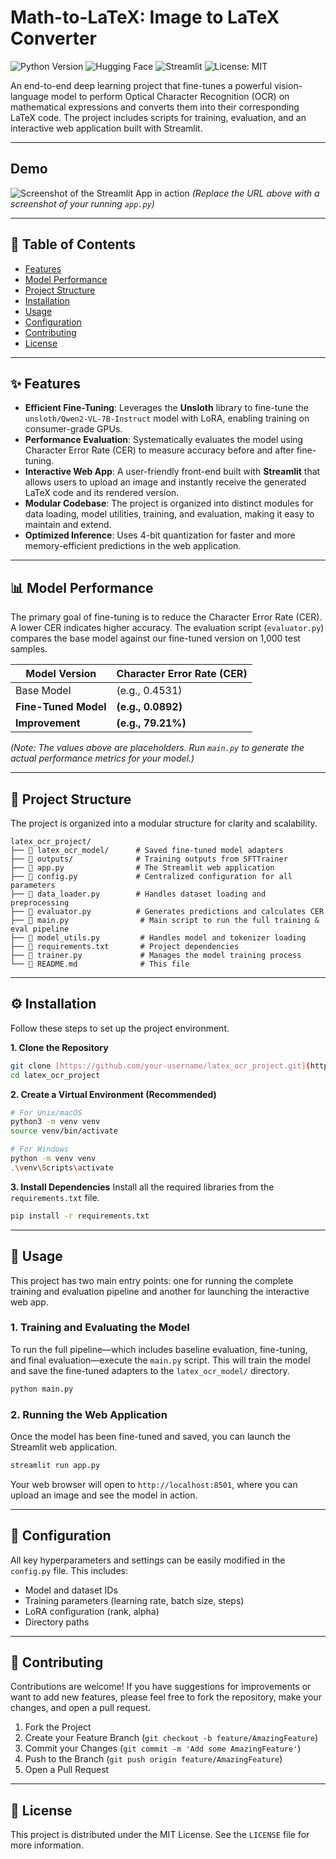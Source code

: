 # Math-to-LaTeX: Image to LaTeX Converter

![Python Version](https://img.shields.io/badge/Python-3.9+-blue.svg)
![Hugging Face](https://img.shields.io/badge/%F0%9F%A4%97%20Hugging%20Face-Models%20%26%20Datasets-yellow)
![Streamlit](https://img.shields.io/badge/Streamlit-Deployed-brightgreen)
![License: MIT](https://img.shields.io/badge/License-MIT-green.svg)

An end-to-end deep learning project that fine-tunes a powerful vision-language model to perform Optical Character Recognition (OCR) on mathematical expressions and converts them into their corresponding LaTeX code. The project includes scripts for training, evaluation, and an interactive web application built with Streamlit.

---

## Demo

![Screenshot of the Streamlit App in action](https://i.imgur.com/your-screenshot-url.png)
*(Replace the URL above with a screenshot of your running `app.py`)*

---

## 📜 Table of Contents
- [Features](#-features)
- [Model Performance](#-model-performance)
- [Project Structure](#-project-structure)
- [Installation](#-installation)
- [Usage](#-usage)
- [Configuration](#-configuration)
- [Contributing](#-contributing)
- [License](#-license)

---

## ✨ Features

- **Efficient Fine-Tuning**: Leverages the **Unsloth** library to fine-tune the `unsloth/Qwen2-VL-7B-Instruct` model with LoRA, enabling training on consumer-grade GPUs.
- **Performance Evaluation**: Systematically evaluates the model using Character Error Rate (CER) to measure accuracy before and after fine-tuning.
- **Interactive Web App**: A user-friendly front-end built with **Streamlit** that allows users to upload an image and instantly receive the generated LaTeX code and its rendered version.
- **Modular Codebase**: The project is organized into distinct modules for data loading, model utilities, training, and evaluation, making it easy to maintain and extend.
- **Optimized Inference**: Uses 4-bit quantization for faster and more memory-efficient predictions in the web application.

---

## 📊 Model Performance

The primary goal of fine-tuning is to reduce the Character Error Rate (CER). A lower CER indicates higher accuracy. The evaluation script (`evaluator.py`) compares the base model against our fine-tuned version on 1,000 test samples.

| Model Version      | Character Error Rate (CER) |
| ------------------ | -------------------------- |
| Base Model         | (e.g., 0.4531)             |
| **Fine-Tuned Model** | **(e.g., 0.0892)** |
| **Improvement** | **(e.g., 79.21%)** |

*(Note: The values above are placeholders. Run `main.py` to generate the actual performance metrics for your model.)*

---

## 📁 Project Structure

The project is organized into a modular structure for clarity and scalability.

```
latex_ocr_project/
├── 📂 latex_ocr_model/      # Saved fine-tuned model adapters
├── 📂 outputs/              # Training outputs from SFTTrainer
├── 📜 app.py                # The Streamlit web application
├── 📜 config.py             # Centralized configuration for all parameters
├── 📜 data_loader.py        # Handles dataset loading and preprocessing
├── 📜 evaluator.py          # Generates predictions and calculates CER
├── 📜 main.py                # Main script to run the full training & eval pipeline
├── 📜 model_utils.py         # Handles model and tokenizer loading
├── 📜 requirements.txt       # Project dependencies
├── 📜 trainer.py             # Manages the model training process
└── 📜 README.md              # This file
```

---

## ⚙️ Installation

Follow these steps to set up the project environment.

**1. Clone the Repository**
```bash
git clone [https://github.com/your-username/latex_ocr_project.git](https://github.com/your-username/latex_ocr_project.git)
cd latex_ocr_project
```

**2. Create a Virtual Environment (Recommended)**
```bash
# For Unix/macOS
python3 -m venv venv
source venv/bin/activate

# For Windows
python -m venv venv
.\venv\Scripts\activate
```

**3. Install Dependencies**
Install all the required libraries from the `requirements.txt` file.
```bash
pip install -r requirements.txt
```

---

## 🚀 Usage

This project has two main entry points: one for running the complete training and evaluation pipeline and another for launching the interactive web app.

### 1. Training and Evaluating the Model

To run the full pipeline—which includes baseline evaluation, fine-tuning, and final evaluation—execute the `main.py` script. This will train the model and save the fine-tuned adapters to the `latex_ocr_model/` directory.

```bash
python main.py
```

### 2. Running the Web Application

Once the model has been fine-tuned and saved, you can launch the Streamlit web application.

```bash
streamlit run app.py
```
Your web browser will open to `http://localhost:8501`, where you can upload an image and see the model in action.

---

## 🔧 Configuration

All key hyperparameters and settings can be easily modified in the `config.py` file. This includes:
- Model and dataset IDs
- Training parameters (learning rate, batch size, steps)
- LoRA configuration (rank, alpha)
- Directory paths

---

## 🤝 Contributing

Contributions are welcome! If you have suggestions for improvements or want to add new features, please feel free to fork the repository, make your changes, and open a pull request.

1.  Fork the Project
2.  Create your Feature Branch (`git checkout -b feature/AmazingFeature`)
3.  Commit your Changes (`git commit -m 'Add some AmazingFeature'`)
4.  Push to the Branch (`git push origin feature/AmazingFeature`)
5.  Open a Pull Request

---

## 📄 License

This project is distributed under the MIT License. See the `LICENSE` file for more information.

